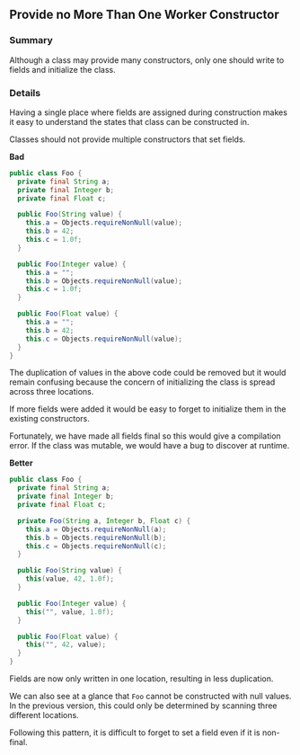 ## Provide no More Than One Worker Constructor

### Summary

Although a class may provide many constructors, only one should write to fields and initialize the class.

### Details

Having a single place where fields are assigned during construction makes it easy to understand the states that class can be constructed in. 

Classes should not provide multiple constructors that set fields.

<!-- nopb -->
**Bad**
```java
public class Foo {
  private final String a;
  private final Integer b;
  private final Float c;

  public Foo(String value) {
    this.a = Objects.requireNonNull(value);
    this.b = 42;
    this.c = 1.0f;
  }

  public Foo(Integer value) {
    this.a = "";
    this.b = Objects.requireNonNull(value);
    this.c = 1.0f;
  }

  public Foo(Float value) {
    this.a = "";
    this.b = 42;
    this.c = Objects.requireNonNull(value);
  }
}
```
<!-- endnopb -->

The duplication of values in the above code could be removed but it would remain confusing because the concern of initializing the class is spread across three locations. 

If more fields were added it would be easy to forget to initialize them in the existing constructors. 

Fortunately, we have made all fields final so this would give a compilation error. If the class was mutable, we would have a bug to discover at runtime.

<!-- nopb -->
**Better**
```java
public class Foo {
  private final String a;
  private final Integer b;
  private final Float c;

  private Foo(String a, Integer b, Float c) {
    this.a = Objects.requireNonNull(a);
    this.b = Objects.requireNonNull(b);
    this.c = Objects.requireNonNull(c);
  }

  public Foo(String value) {
    this(value, 42, 1.0f);
  }

  public Foo(Integer value) {
    this("", value, 1.0f);
  }

  public Foo(Float value) {
    this("", 42, value);
  }
}
```
<!-- endnopb -->

Fields are now only written in one location, resulting in less duplication.

We can also see at a glance that `Foo` cannot be constructed with null values. In the previous version, this could only be determined by scanning three different locations.

Following this pattern, it is difficult to forget to set a field even if it is non-final.


